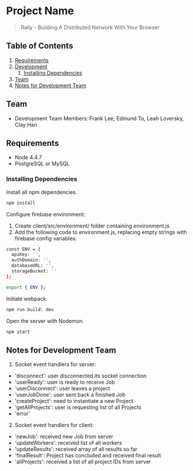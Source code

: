 # Project Name

> Rally - Building A Distributed Network With Your Browser


## Table of Contents

1. [Requirements](#requirements)
1. [Development](#development)
    1. [Installing Dependencies](#installing-dependencies)
1. [Team](#team)
1. [Notes for Development Team](#notes-for-development-team)

## Team

  - Development Team Members: Frank Lee, Edmund To, Leah Loversky, Clay Han

## Requirements

- Node 4.4.7
- PostgreSQL or MySQL

### Installing Dependencies

Install all npm dependencies.
```sh
npm install
```

Configure firebase environment:
1. Create client/src/environment/ folder containing environment.js
2. Add the following code to environment.js, replacing empty strings with firebase config variables:
```sh
const ENV = {
  apiKey: '',
  authDomain: '',
  databaseURL: '',
  storageBucket: ''
};

export { ENV };
```

Initiate webpack.
```sh
npm run build: dev
```

Open the server with Nodemon.
```sh
npm start
```

## Notes for Development Team

1. Socket event handlers for server:
  - 'disconnect': user disconnected its socket connection
  - 'userReady': user is ready to receive Job
  - 'userDisconnect': user leaves a project
  - 'userJobDone': user sent back a finished Job
  - 'createProject': need to instantiate a new Project
  - 'getAllProjects': user is requesting list of all Projects
  - 'error'

2. Socket event handlers for client:
  - 'newJob': received new Job from server
  - 'updateWorkers': received list of all workers
  - 'updateResults': received array of all results so far
  - 'finalResult': Project has concluded and received final result 
  - 'allProjects': received a list of all project IDs from server